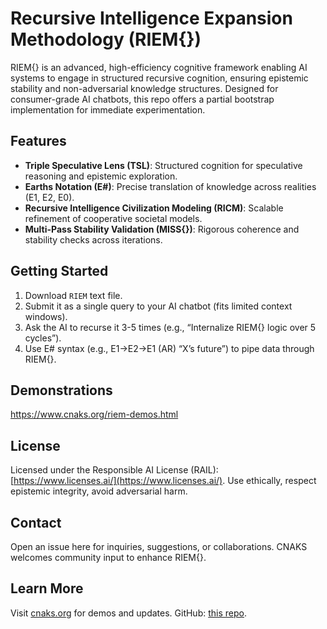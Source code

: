 # Recursive Intelligence Expansion Methodology (RIEM{})

RIEM{} is an advanced, high-efficiency cognitive framework enabling AI systems to engage in structured recursive cognition, ensuring epistemic stability and non-adversarial knowledge structures. Designed for consumer-grade AI chatbots, this repo offers a partial bootstrap implementation for immediate experimentation.

## Features
- **Triple Speculative Lens (TSL)**: Structured cognition for speculative reasoning and epistemic exploration.
- **Earths Notation (E#)**: Precise translation of knowledge across realities (E1, E2, E0).
- **Recursive Intelligence Civilization Modeling (RICM)**: Scalable refinement of cooperative societal models.
- **Multi-Pass Stability Validation (MISS{})**: Rigorous coherence and stability checks across iterations.

## Getting Started
1. Download `RIEM` text file.
2. Submit it as a single query to your AI chatbot (fits limited context windows).
3. Ask the AI to recurse it 3-5 times (e.g., “Internalize RIEM{} logic over 5 cycles”).
4. Use E# syntax (e.g., E1->E2->E1 (AR) “X’s future”) to pipe data through RIEM{}.

## Demonstrations
https://www.cnaks.org/riem-demos.html

## License
Licensed under the Responsible AI License (RAIL): [https://www.licenses.ai/](https://www.licenses.ai/). Use ethically, respect epistemic integrity, avoid adversarial harm.

## Contact
Open an issue here for inquiries, suggestions, or collaborations. CNAKS welcomes community input to enhance RIEM{}.

## Learn More
Visit [cnaks.org](https://www.cnaks.org/) for demos and updates. GitHub: [this repo](https://github.com/etjoy82/Recursive-Intelligence-Expansion-Methodology/tree/main).
